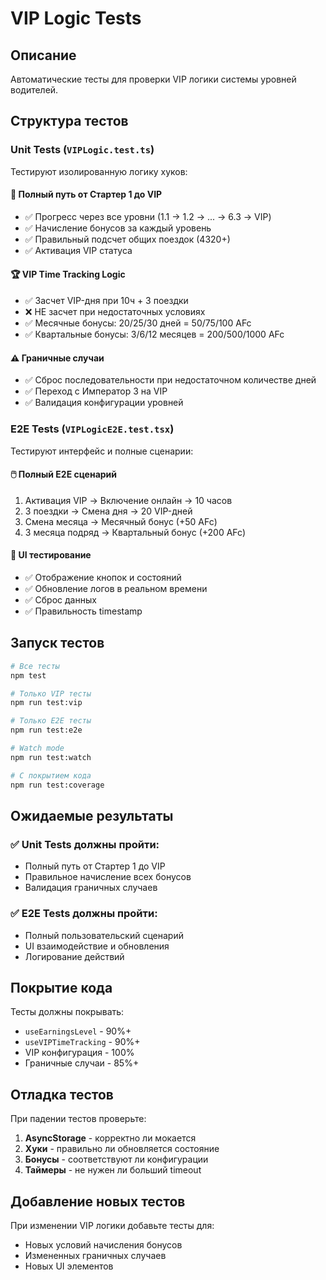 # VIP Logic Tests

## Описание
Автоматические тесты для проверки VIP логики системы уровней водителей.

## Структура тестов

### Unit Tests (`VIPLogic.test.ts`)
Тестируют изолированную логику хуков:

#### 🎯 **Полный путь от Стартер 1 до VIP**
- ✅ Прогресс через все уровни (1.1 → 1.2 → ... → 6.3 → VIP)
- ✅ Начисление бонусов за каждый уровень
- ✅ Правильный подсчет общих поездок (4320+)
- ✅ Активация VIP статуса

#### 🏆 **VIP Time Tracking Logic**
- ✅ Засчет VIP-дня при 10ч + 3 поездки
- ❌ НЕ засчет при недостаточных условиях
- ✅ Месячные бонусы: 20/25/30 дней = 50/75/100 AFc
- ✅ Квартальные бонусы: 3/6/12 месяцев = 200/500/1000 AFc

#### ⚠️ **Граничные случаи**
- ✅ Сброс последовательности при недостаточном количестве дней
- ✅ Переход с Император 3 на VIP
- ✅ Валидация конфигурации уровней

### E2E Tests (`VIPLogicE2E.test.tsx`)
Тестируют интерфейс и полные сценарии:

#### 🖱️ **Полный E2E сценарий**
1. Активация VIP → Включение онлайн → 10 часов
2. 3 поездки → Смена дня → 20 VIP-дней
3. Смена месяца → Месячный бонус (+50 AFc)
4. 3 месяца подряд → Квартальный бонус (+200 AFc)

#### 🧪 **UI тестирование**
- ✅ Отображение кнопок и состояний
- ✅ Обновление логов в реальном времени
- ✅ Сброс данных
- ✅ Правильность timestamp

## Запуск тестов

```bash
# Все тесты
npm test

# Только VIP тесты
npm run test:vip

# Только E2E тесты
npm run test:e2e

# Watch mode
npm run test:watch

# С покрытием кода
npm run test:coverage
```

## Ожидаемые результаты

### ✅ **Unit Tests должны пройти:**
- Полный путь от Стартер 1 до VIP
- Правильное начисление всех бонусов
- Валидация граничных случаев

### ✅ **E2E Tests должны пройти:**
- Полный пользовательский сценарий
- UI взаимодействие и обновления
- Логирование действий

## Покрытие кода
Тесты должны покрывать:
- `useEarningsLevel` - 90%+
- `useVIPTimeTracking` - 90%+
- VIP конфигурация - 100%
- Граничные случаи - 85%+

## Отладка тестов

При падении тестов проверьте:
1. **AsyncStorage** - корректно ли мокается
2. **Хуки** - правильно ли обновляется состояние
3. **Бонусы** - соответствуют ли конфигурации
4. **Таймеры** - не нужен ли больший timeout

## Добавление новых тестов

При изменении VIP логики добавьте тесты для:
- Новых условий начисления бонусов
- Измененных граничных случаев
- Новых UI элементов
